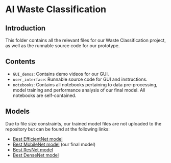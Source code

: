 # AI Waste Classification

## Introduction
This folder contains all the relevant files for our Waste Classification project, as well as the runnable source code for our prototype. 

## Contents
- `GUI_demos`: Contains demo videos for our GUI.
- `user_interface`: Runnable source code for GUI and instructions.
- `notebooks`: Contains all notebooks pertaining to data pre-processing, model training and performance analysis of our final model. All notebooks are self-contained.

## Models
Due to file size constraints, our trained model files are not uploaded to the repository but can be found at the following links:
- [Best EfficientNet model](https://drive.google.com/file/d/1gr6DW18wgXP7RLoVIjp9uBtKncjqDtYD/view?usp=sharing)
- [Best MobileNet model](https://drive.google.com/file/d/1-WNVEBm1B9TajBI1-cKRoh8yuW3Q8k3z/view?usp=sharing) (our final model)
- [Best ResNet model](https://drive.google.com/file/d/1EZpr-w4HANeEKTvkQlvn9nHb80xAde3X/view?usp=sharing)
- [Best DenseNet model](https://drive.google.com/file/d/1581sASwylt2xipzEkjMG26nVVm8HB5_I/view?usp=sharing)

